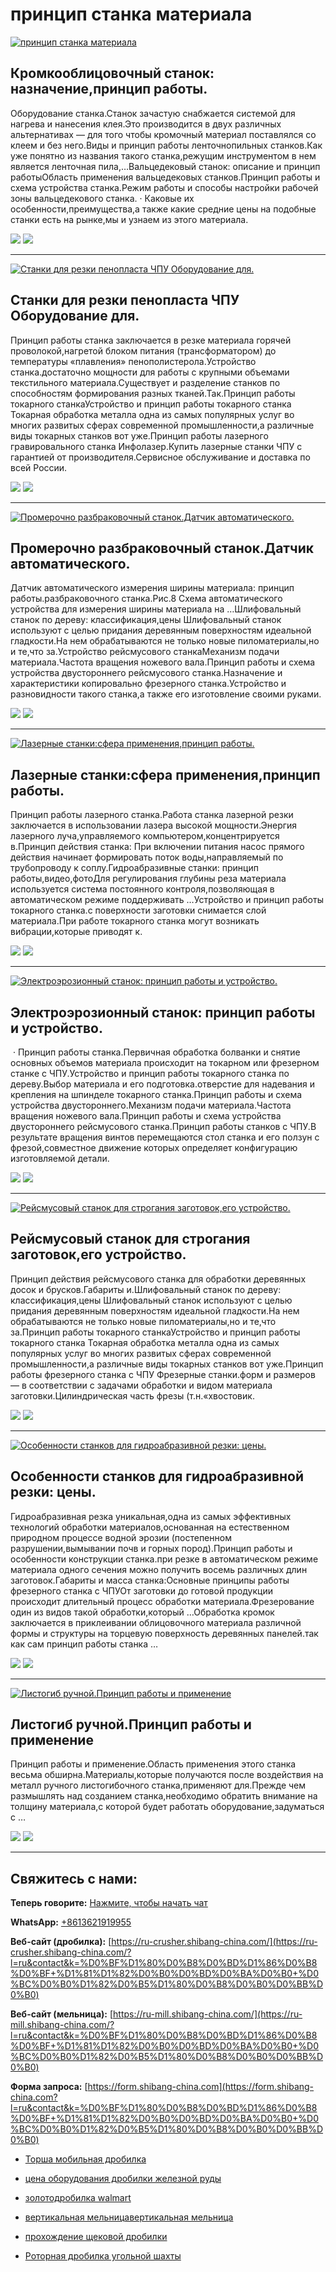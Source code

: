 # принцип станка материала

<a href="https://swt.shibang-china.com/?l=ru&img&k=%D0%BF%D1%80%D0%B8%D0%BD%D1%86%D0%B8%D0%BF+%D1%81%D1%82%D0%B0%D0%BD%D0%BA%D0%B0+%D0%BC%D0%B0%D1%82%D0%B5%D1%80%D0%B8%D0%B0%D0%BB%D0%B0" target="_blank">![принцип станка материала](http://static.shibang-china.com/all-800x300/1372.jpg)</a>

## Кромкооблицовочный станок: назначение,принцип работы.
Оборудование станка.Станок зачастую снабжается системой для нагрева и нанесения клея.Это производится в двух различных альтернативах — для того чтобы кромочный материал поставлялся со клеем и без него.Виды и принцип работы ленточнопильных станков.Как уже понятно из названия такого станка,режущим инструментом в нем является ленточная пила,…Вальцедековый станок: описание и принцип работыОбласть применения вальцедековых станков.Принцип работы и схема устройства станка.Режим работы и способы настройки рабочей зоны вальцедекового станка.&nbsp;&#0183;&#32;Каковые их особенности,преимущества,а также какие средние цены на подобные станки есть на рынке,мы и узнаем из этого материала.


<a href="https://whatsapp.shibangsoft.com/WhatsApp.php" target="_blank" title="WhatsApp">![](http://static.shibang-china.com/icon/whatsapp.png)</a> <a href="https://swt.shibang-china.com/?l=ru&icon&k=%D0%BF%D1%80%D0%B8%D0%BD%D1%86%D0%B8%D0%BF+%D1%81%D1%82%D0%B0%D0%BD%D0%BA%D0%B0+%D0%BC%D0%B0%D1%82%D0%B5%D1%80%D0%B8%D0%B0%D0%BB%D0%B0" target="_blank">![](http://static.shibang-china.com/icon/chat-ru.png)</a>

---

<a href="https://swt.shibang-china.com/?l=ru&img&k=%D0%BF%D1%80%D0%B8%D0%BD%D1%86%D0%B8%D0%BF+%D1%81%D1%82%D0%B0%D0%BD%D0%BA%D0%B0+%D0%BC%D0%B0%D1%82%D0%B5%D1%80%D0%B8%D0%B0%D0%BB%D0%B0" target="_blank">![Станки для резки пенопласта ЧПУ Оборудование для.](http://static.shibang-china.com/all-800x300/1241.jpg)</a>

## Станки для резки пенопласта ЧПУ Оборудование для.
Принцип работы станка заключается в резке материала горячей проволокой,нагретой блоком питания (трансформатором) до температуры &#171;плавления&#187; пенополистерола.Устройство станка.достаточно мощности для работы с крупными объемами текстильного материала.Существует и разделение станков по способностям формирования разных тканей.Так.Принцип работы токарного станкаУстройство и принцип работы токарного станка Токарная обработка металла одна из самых популярных услуг во многих развитых сферах современной промышленности,а различные виды токарных станков вот уже.Принцип работы лазерного гравировального станка Инфолазер.Купить лазерные станки ЧПУ с гарантией от производителя.Сервисное обслуживание и доставка по всей России.


<a href="https://whatsapp.shibangsoft.com/WhatsApp.php" target="_blank" title="WhatsApp">![](http://static.shibang-china.com/icon/whatsapp.png)</a> <a href="https://swt.shibang-china.com/?l=ru&icon&k=%D0%BF%D1%80%D0%B8%D0%BD%D1%86%D0%B8%D0%BF+%D1%81%D1%82%D0%B0%D0%BD%D0%BA%D0%B0+%D0%BC%D0%B0%D1%82%D0%B5%D1%80%D0%B8%D0%B0%D0%BB%D0%B0" target="_blank">![](http://static.shibang-china.com/icon/chat-ru.png)</a>

---

<a href="https://swt.shibang-china.com/?l=ru&img&k=%D0%BF%D1%80%D0%B8%D0%BD%D1%86%D0%B8%D0%BF+%D1%81%D1%82%D0%B0%D0%BD%D0%BA%D0%B0+%D0%BC%D0%B0%D1%82%D0%B5%D1%80%D0%B8%D0%B0%D0%BB%D0%B0" target="_blank">![Промерочно разбраковочный станок.Датчик автоматического.](http://static.shibang-china.com/all-800x300/240.jpg)</a>

## Промерочно разбраковочный станок.Датчик автоматического.
Датчик автоматического измерения ширины материала: принцип работы.разбраковочного станка.Рис.8 Схема автоматического устройства для измерения ширины материала на …Шлифовальный станок по дереву: классификация,цены Шлифовальный станок используют с целью придания деревянным поверхностям идеальной гладкости.На нем обрабатываются не только новые пиломатериалы,но и те,что за.Устройство рейсмусового станкаМеханизм подачи материала.Частота вращения ножевого вала.Принцип работы и схема устройства двустороннего рейсмусового станка.Назначение и характеристики копировально фрезерного станка.Устройство и разновидности такого станка,а также его изготовление своими руками.


<a href="https://whatsapp.shibangsoft.com/WhatsApp.php" target="_blank" title="WhatsApp">![](http://static.shibang-china.com/icon/whatsapp.png)</a> <a href="https://swt.shibang-china.com/?l=ru&icon&k=%D0%BF%D1%80%D0%B8%D0%BD%D1%86%D0%B8%D0%BF+%D1%81%D1%82%D0%B0%D0%BD%D0%BA%D0%B0+%D0%BC%D0%B0%D1%82%D0%B5%D1%80%D0%B8%D0%B0%D0%BB%D0%B0" target="_blank">![](http://static.shibang-china.com/icon/chat-ru.png)</a>

---

<a href="https://swt.shibang-china.com/?l=ru&img&k=%D0%BF%D1%80%D0%B8%D0%BD%D1%86%D0%B8%D0%BF+%D1%81%D1%82%D0%B0%D0%BD%D0%BA%D0%B0+%D0%BC%D0%B0%D1%82%D0%B5%D1%80%D0%B8%D0%B0%D0%BB%D0%B0" target="_blank">![Лазерные станки:сфера применения,принцип работы.](http://static.shibang-china.com/all-800x300/428.jpg)</a>

## Лазерные станки:сфера применения,принцип работы.
Принцип работы лазерного станка.Работа станка лазерной резки заключается в использовании лазера высокой мощности.Энергия лазерного луча,управляемого компьютером,концентрируется в.Принцип действия станка: При включении питания насос прямого действия начинает формировать поток воды,направляемый по трубопроводу к соплу.Гидроабразивные станки: принцип работы,видео,фотоДля регулирования глубины реза материала используется система постоянного контроля,позволяющая в автоматическом режиме поддерживать …Устройство и принцип работы токарного станка.с поверхности заготовки снимается слой материала.При работе токарного станка могут возникать вибрации,которые приводят к.


<a href="https://whatsapp.shibangsoft.com/WhatsApp.php" target="_blank" title="WhatsApp">![](http://static.shibang-china.com/icon/whatsapp.png)</a> <a href="https://swt.shibang-china.com/?l=ru&icon&k=%D0%BF%D1%80%D0%B8%D0%BD%D1%86%D0%B8%D0%BF+%D1%81%D1%82%D0%B0%D0%BD%D0%BA%D0%B0+%D0%BC%D0%B0%D1%82%D0%B5%D1%80%D0%B8%D0%B0%D0%BB%D0%B0" target="_blank">![](http://static.shibang-china.com/icon/chat-ru.png)</a>

---

<a href="https://swt.shibang-china.com/?l=ru&img&k=%D0%BF%D1%80%D0%B8%D0%BD%D1%86%D0%B8%D0%BF+%D1%81%D1%82%D0%B0%D0%BD%D0%BA%D0%B0+%D0%BC%D0%B0%D1%82%D0%B5%D1%80%D0%B8%D0%B0%D0%BB%D0%B0" target="_blank">![Электроэрозионный станок: принцип работы и устройство.](http://static.shibang-china.com/all-800x300/231.jpg)</a>

## Электроэрозионный станок: принцип работы и устройство.
&nbsp;&#0183;&#32;Принцип работы станка.Первичная обработка болванки и снятие основных объемов материала происходит на токарном или фрезерном станке с ЧПУ.Устройство и принцип работы токарного станка по дереву.Выбор материала и его подготовка.отверстие для надевания и крепления на шпинделе токарного станка.Принцип работы и схема устройства двустороннего.Механизм подачи материала.Частота вращения ножевого вала.Принцип работы и схема устройства двустороннего рейсмусового станка.Принцип работы станков с ЧПУ.В результате вра&#173;щения винтов перемещаются стол станка и его ползун с фрезой,совместное движение которых определяет конфигурацию изготовляемой детали.


<a href="https://whatsapp.shibangsoft.com/WhatsApp.php" target="_blank" title="WhatsApp">![](http://static.shibang-china.com/icon/whatsapp.png)</a> <a href="https://swt.shibang-china.com/?l=ru&icon&k=%D0%BF%D1%80%D0%B8%D0%BD%D1%86%D0%B8%D0%BF+%D1%81%D1%82%D0%B0%D0%BD%D0%BA%D0%B0+%D0%BC%D0%B0%D1%82%D0%B5%D1%80%D0%B8%D0%B0%D0%BB%D0%B0" target="_blank">![](http://static.shibang-china.com/icon/chat-ru.png)</a>

---

<a href="https://swt.shibang-china.com/?l=ru&img&k=%D0%BF%D1%80%D0%B8%D0%BD%D1%86%D0%B8%D0%BF+%D1%81%D1%82%D0%B0%D0%BD%D0%BA%D0%B0+%D0%BC%D0%B0%D1%82%D0%B5%D1%80%D0%B8%D0%B0%D0%BB%D0%B0" target="_blank">![Рейсмусовый станок для строгания заготовок,его устройство.](http://static.shibang-china.com/all-800x300/1207.jpg)</a>

## Рейсмусовый станок для строгания заготовок,его устройство.
Принцип действия рейсмусового станка для обработки деревянных досок и брусков.Габариты и.Шлифовальный станок по дереву: классификация,цены Шлифовальный станок используют с целью придания деревянным поверхностям идеальной гладкости.На нем обрабатываются не только новые пиломатериалы,но и те,что за.Принцип работы токарного станкаУстройство и принцип работы токарного станка Токарная обработка металла одна из самых популярных услуг во многих развитых сферах современной промышленности,а различные виды токарных станков вот уже.Принцип работы фрезерного станка с ЧПУ Фрезерные станки.форм и размеров — в соответствии с задачами обработки и видом материала заготовки.Цилиндрическая часть фрезы (т.н.&#171;хвостовик.


<a href="https://whatsapp.shibangsoft.com/WhatsApp.php" target="_blank" title="WhatsApp">![](http://static.shibang-china.com/icon/whatsapp.png)</a> <a href="https://swt.shibang-china.com/?l=ru&icon&k=%D0%BF%D1%80%D0%B8%D0%BD%D1%86%D0%B8%D0%BF+%D1%81%D1%82%D0%B0%D0%BD%D0%BA%D0%B0+%D0%BC%D0%B0%D1%82%D0%B5%D1%80%D0%B8%D0%B0%D0%BB%D0%B0" target="_blank">![](http://static.shibang-china.com/icon/chat-ru.png)</a>

---

<a href="https://swt.shibang-china.com/?l=ru&img&k=%D0%BF%D1%80%D0%B8%D0%BD%D1%86%D0%B8%D0%BF+%D1%81%D1%82%D0%B0%D0%BD%D0%BA%D0%B0+%D0%BC%D0%B0%D1%82%D0%B5%D1%80%D0%B8%D0%B0%D0%BB%D0%B0" target="_blank">![Особенности станков для гидроабразивной резки: цены.](http://static.shibang-china.com/all-800x300/1253.jpg)</a>

## Особенности станков для гидроабразивной резки: цены.
Гидроабразивная резка уникальная,одна из самых эффективных технологий обработки материалов,основанная на естественном природном процессе водной эрозии (постепенном разрушении,вымывании почв и горных пород).Принцип работы и особенности конструкции станка.при резке в автоматическом режиме материала одного сечения можно получить восемь различных длин заготовок.Габариты и масса станка:Основные принципы работы фрезерного станка с ЧПУОт заготовки до готовой продукции происходит длительный процесс обработки материала.Фрезерование один из видов такой обработки,который …Обработка кромок заключается в приклеивании облицовочного материала различной формы и структуры на торцевую поверхность деревянных панелей.так как сам принцип работы станка …


<a href="https://whatsapp.shibangsoft.com/WhatsApp.php" target="_blank" title="WhatsApp">![](http://static.shibang-china.com/icon/whatsapp.png)</a> <a href="https://swt.shibang-china.com/?l=ru&icon&k=%D0%BF%D1%80%D0%B8%D0%BD%D1%86%D0%B8%D0%BF+%D1%81%D1%82%D0%B0%D0%BD%D0%BA%D0%B0+%D0%BC%D0%B0%D1%82%D0%B5%D1%80%D0%B8%D0%B0%D0%BB%D0%B0" target="_blank">![](http://static.shibang-china.com/icon/chat-ru.png)</a>

---

<a href="https://swt.shibang-china.com/?l=ru&img&k=%D0%BF%D1%80%D0%B8%D0%BD%D1%86%D0%B8%D0%BF+%D1%81%D1%82%D0%B0%D0%BD%D0%BA%D0%B0+%D0%BC%D0%B0%D1%82%D0%B5%D1%80%D0%B8%D0%B0%D0%BB%D0%B0" target="_blank">![Листогиб ручной.Принцип работы и применение](http://static.shibang-china.com/all-800x300/1252.jpg)</a>

## Листогиб ручной.Принцип работы и применение
Принцип работы и применение.Область применения этого станка весьма обширна.Материалы,которые получаются после воздействия на металл ручного листогибочного станка,применяют для.Прежде чем размышлять над созданием станка,необходимо обратить внимание на толщину материала,с которой будет работать оборудование,задуматься с …

<a href="https://whatsapp.shibangsoft.com/WhatsApp.php" target="_blank" title="WhatsApp">![](http://static.shibang-china.com/icon/whatsapp.png)</a> <a href="https://swt.shibang-china.com/?l=ru&icon&k=%D0%BF%D1%80%D0%B8%D0%BD%D1%86%D0%B8%D0%BF+%D1%81%D1%82%D0%B0%D0%BD%D0%BA%D0%B0+%D0%BC%D0%B0%D1%82%D0%B5%D1%80%D0%B8%D0%B0%D0%BB%D0%B0" target="_blank">![](http://static.shibang-china.com/icon/chat-ru.png)</a>

---
## Свяжитесь с нами:

**Теперь говорите:** [Нажмите, чтобы начать чат](https://swt.shibang-china.com?l=ru&contact&k=%D0%BF%D1%80%D0%B8%D0%BD%D1%86%D0%B8%D0%BF+%D1%81%D1%82%D0%B0%D0%BD%D0%BA%D0%B0+%D0%BC%D0%B0%D1%82%D0%B5%D1%80%D0%B8%D0%B0%D0%BB%D0%B0)

**WhatsApp:**  [+8613621919955](https://whatsapp.shibangsoft.com/WhatsApp.php)

**Веб-сайт (дробилка):** [https://ru-crusher.shibang-china.com/](https://ru-crusher.shibang-china.com/?l=ru&contact&k=%D0%BF%D1%80%D0%B8%D0%BD%D1%86%D0%B8%D0%BF+%D1%81%D1%82%D0%B0%D0%BD%D0%BA%D0%B0+%D0%BC%D0%B0%D1%82%D0%B5%D1%80%D0%B8%D0%B0%D0%BB%D0%B0)

**Веб-сайт (мельница):** [https://ru-mill.shibang-china.com/](https://ru-mill.shibang-china.com/?l=ru&contact&k=%D0%BF%D1%80%D0%B8%D0%BD%D1%86%D0%B8%D0%BF+%D1%81%D1%82%D0%B0%D0%BD%D0%BA%D0%B0+%D0%BC%D0%B0%D1%82%D0%B5%D1%80%D0%B8%D0%B0%D0%BB%D0%B0)

**Форма запроса:** [https://form.shibang-china.com](https://form.shibang-china.com?l=ru&contact&k=%D0%BF%D1%80%D0%B8%D0%BD%D1%86%D0%B8%D0%BF+%D1%81%D1%82%D0%B0%D0%BD%D0%BA%D0%B0+%D0%BC%D0%B0%D1%82%D0%B5%D1%80%D0%B8%D0%B0%D0%BB%D0%B0)

* [Торша мобильная дробилка](../135/%D0%A2%D0%BE%D1%80%D1%88%D0%B0%20%D0%BC%D0%BE%D0%B1%D0%B8%D0%BB%D1%8C%D0%BD%D0%B0%D1%8F%20%D0%B4%D1%80%D0%BE%D0%B1%D0%B8%D0%BB%D0%BA%D0%B0.md)

* [цена оборудования дробилки железной руды](../134/%D1%86%D0%B5%D0%BD%D0%B0%20%D0%BE%D0%B1%D0%BE%D1%80%D1%83%D0%B4%D0%BE%D0%B2%D0%B0%D0%BD%D0%B8%D1%8F%20%D0%B4%D1%80%D0%BE%D0%B1%D0%B8%D0%BB%D0%BA%D0%B8%20%D0%B6%D0%B5%D0%BB%D0%B5%D0%B7%D0%BD%D0%BE%D0%B9%20%D1%80%D1%83%D0%B4%D1%8B.md)

* [золотодробилка walmart](../131/%D0%B7%D0%BE%D0%BB%D0%BE%D1%82%D0%BE%D0%B4%D1%80%D0%BE%D0%B1%D0%B8%D0%BB%D0%BA%D0%B0%20walmart.md)

* [вертикальная мельницавертикальная мельница](../135/%D0%B2%D0%B5%D1%80%D1%82%D0%B8%D0%BA%D0%B0%D0%BB%D1%8C%D0%BD%D0%B0%D1%8F%20%D0%BC%D0%B5%D0%BB%D1%8C%D0%BD%D0%B8%D1%86%D0%B0%D0%B2%D0%B5%D1%80%D1%82%D0%B8%D0%BA%D0%B0%D0%BB%D1%8C%D0%BD%D0%B0%D1%8F%20%D0%BC%D0%B5%D0%BB%D1%8C%D0%BD%D0%B8%D1%86%D0%B0.md)

* [прохождение щековой дробилки](../134/%D0%BF%D1%80%D0%BE%D1%85%D0%BE%D0%B6%D0%B4%D0%B5%D0%BD%D0%B8%D0%B5%20%D1%89%D0%B5%D0%BA%D0%BE%D0%B2%D0%BE%D0%B9%20%D0%B4%D1%80%D0%BE%D0%B1%D0%B8%D0%BB%D0%BA%D0%B8.md)

* [Роторная дробилка угольной шахты](../134/%D0%A0%D0%BE%D1%82%D0%BE%D1%80%D0%BD%D0%B0%D1%8F%20%D0%B4%D1%80%D0%BE%D0%B1%D0%B8%D0%BB%D0%BA%D0%B0%20%D1%83%D0%B3%D0%BE%D0%BB%D1%8C%D0%BD%D0%BE%D0%B9%20%D1%88%D0%B0%D1%85%D1%82%D1%8B.md)